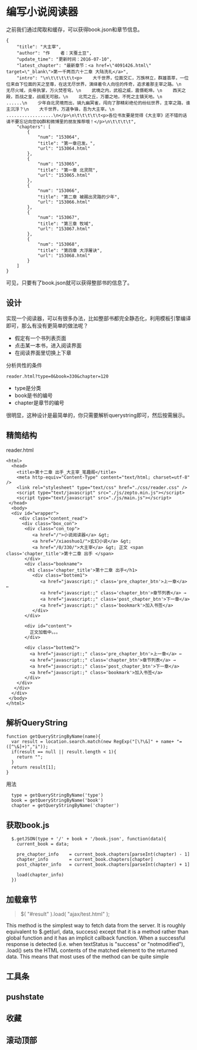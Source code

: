 # 编写小说阅读器

之前我们通过爬取和缓存，可以获得book.json和章节信息。

```
{
    "title": "大主宰",
    "author": "作    者：天蚕土豆",
    "update_time": "更新时间：2016-07-10",
    "latest_chapter": "最新章节：<a href=\"4091426.html\" target=\"_blank\">第一千两百六十二章 大陆洗礼</a>",
    "intro": "\n\t\t\t\t\t<p>    大千世界，位面交汇，万族林立，群雄荟萃，一位位来自下位面的天之至尊，在这无尽世界，演绎着令人向往的传奇，追求着那主宰之路。\n    无尽火域，炎帝执掌，万火焚苍穹。\n    武境之内，武祖之威，震慑乾坤。\n    西天之殿，百战之皇，战威无可敌。\n    北荒之丘，万墓之地，不死之主镇天地。\n    ......\n    少年自北灵境而出，骑九幽冥雀，闯向了那精彩绝伦的纷纭世界，主宰之路，谁主沉浮？\n    大千世界，万道争锋，吾为大主宰。\n    ..................\n</p>\n\t\t\t\t\t<p>各位书友要是觉得《大主宰》还不错的话请不要忘记向您QQ群和微博里的朋友推荐哦！</p>\n\t\t\t\t",
    "chapters": [
        {
            "num": "153064",
            "title": "第一章已发。",
            "url": "153064.html"
        },
        {
            "num": "153065",
            "title": "第一章 北灵院",
            "url": "153065.html"
        },
        {
            "num": "153066",
            "title": "第二章 被踢出灵路的少年",
            "url": "153066.html"
        },
        {
            "num": "153067",
            "title": "第三章 牧域",
            "url": "153067.html"
        },
        {
            "num": "153068",
            "title": "第四章 大浮屠诀",
            "url": "153068.html"
        }
    ]
}
```

可见，只要有了book.json就可以获得整部书的信息了。

## 设计

实现一个阅读器，可以有很多办法，比如整部书都完全静态化，利用模板引擎编译即可，那么有没有更简单的做法呢？

- 假定有一个书列表页面
- 点击某一本书，进入阅读界面
- 在阅读界面里切换上下章

分析共性的条件

```
reader.html?type=0&book=330&chapter=120
```

- type是分类
- book是书的编号
- chapter是章节的编号

很明显，这种设计是最简单的，你只需要解析querystring即可，然后按需展示。

## 精简结构

reader.html

```
<html>
  <head> 
    <title>第十二章 出手_大主宰_笔趣阁</title> 
    <meta http-equiv="Content-Type" content="text/html; charset=utf-8" /> 
    <link rel="stylesheet" type="text/css" href="./css/reader.css" /> 
    <script type="text/javascript" src="./js/zepto.min.js"></script> 
    <script type="text/javascript" src="./js/main.js"></script> 
 </head>
  <body> 
  <div id="wrapper"> 
     <div class="content_read"> 
      <div class="box_con"> 
       <div class="con_top"> 
          <a href="/">小说阅读器</a> &gt; 
          <a href="/xiaoshuo1/">玄幻小说</a> &gt; 
          <a href="/0/330/">大主宰</a> &gt; 正文 <span class='chapter_title'>第十二章 出手 </span>
       </div> 
       <div class="bookname"> 
        <h1 class='chapter_title'>第十二章 出手</h1> 
          <div class="bottem1"> 
             <a href="javascript:;" class='pre_chapter_btn'>上一章</a> ← 
             <a href="javascript:;" class='chapter_btn'>章节列表</a> → 
             <a href="javascript:;" class='post_chapter_btn'>下一章</a> 
             <a href="javascript:;" class='bookmark'>加入书签</a> 
          </div> 
       </div> 
   
       <div id="content">
         正文加载中。。。
       </div>

       <div class="bottem2"> 
         <a href="javascript:;" class='pre_chapter_btn'>上一章</a> ← 
         <a href="javascript:;" class='chapter_btn'>章节列表</a> → 
         <a href="javascript:;" class='post_chapter_btn'>下一章</a> 
         <a href="javascript:;" class='bookmark'>加入书签</a>
       </div> 
    </div> 
   </div> 
  </div> 
 </body>
</html>
```

## 解析QueryString

```
function getQueryStringByName(name){
  var result = location.search.match(new RegExp("[\?\&]" + name+ "=([^\&]+)","i"));
  if(result == null || result.length < 1){
    return "";
  }
  return result[1];
}

```

用法

```
  type = getQueryStringByName('type')
  book = getQueryStringByName('book')
  chapter = getQueryStringByName('chapter')
```

## 获取book.js

```
  $.getJSON(type + '/' + book + '/book.json', function(data){
    current_book = data;
    
    pre_chapter_info    = current_book.chapters[parseInt(chapter) - 1]
    chapter_info        = current_book.chapters[chapter]
    post_chapter_info   = current_book.chapters[parseInt(chapter) + 1]
    
    load(chapter_info)
  })
```

  
## 加载章节

> $( "#result" ).load( "ajax/test.html" );

This method is the simplest way to fetch data from the server. It is roughly equivalent to $.get(url, data, success) except that it is a method rather than global function and it has an implicit callback function. When a successful response is detected (i.e. when textStatus is "success" or "notmodified"), .load() sets the HTML contents of the matched element to the returned data. This means that most uses of the method can be quite simple



## 工具条


## pushstate



## 收藏


## 滚动顶部





